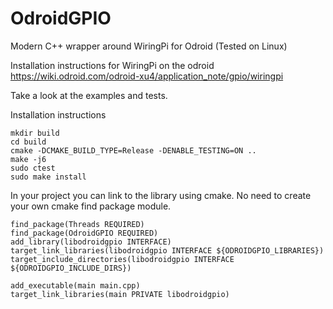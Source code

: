 # OdroidGPIO
Modern C++ wrapper around WiringPi for Odroid (Tested on Linux)

Installation instructions for WiringPi on the odroid
https://wiki.odroid.com/odroid-xu4/application_note/gpio/wiringpi

Take a look at the examples and tests.

Installation instructions
```
mkdir build
cd build
cmake -DCMAKE_BUILD_TYPE=Release -DENABLE_TESTING=ON ..
make -j6
sudo ctest 
sudo make install
```

In your project you can link to the library using cmake. No need to create your own cmake find package module.
```
find_package(Threads REQUIRED)
find_package(OdroidGPIO REQUIRED)
add_library(libodroidgpio INTERFACE)
target_link_libraries(libodroidgpio INTERFACE ${ODROIDGPIO_LIBRARIES})
target_include_directories(libodroidgpio INTERFACE ${ODROIDGPIO_INCLUDE_DIRS})

add_executable(main main.cpp)
target_link_libraries(main PRIVATE libodroidgpio)
```
